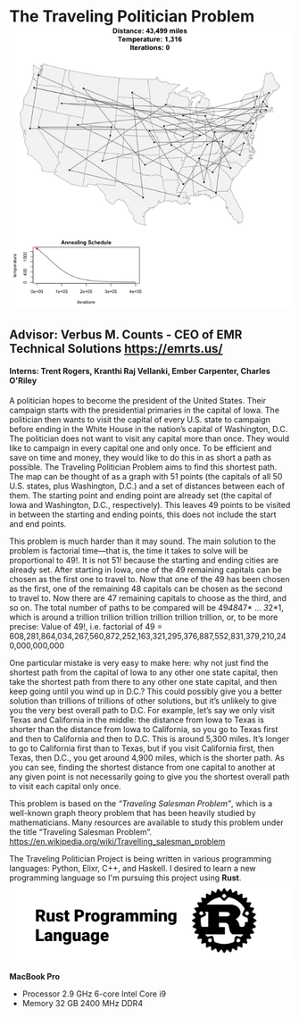 # The Traveling Politician Problem ![SCREENSHOT](./image/traveling_politician.gif)                                                      

## Advisor: Verbus M. Counts - CEO of EMR Technical Solutions https://emrts.us/
#### Interns: Trent Rogers, Kranthi Raj Vellanki, Ember Carpenter, Charles O'Riley

A politician hopes to become the president of the United States. Their campaign starts with the presidential primaries in the capital of Iowa. The politician then wants to visit the capital of every U.S. state to campaign before ending in the White House in the nation’s capital of Washington, D.C. The politician does not want to visit any capital more than once. They would like to campaign in every capital one and only once. To be efficient and save on time and money, they would like to do this in as short a path as possible. The Traveling Politician Problem aims to find this shortest path. The map can be thought of as a graph with 51 points (the capitals of all 50 U.S. states, plus Washington, D.C.) and a set of distances between each of them. The starting point and ending point are already set (the capital of Iowa and Washington, D.C., respectively). This leaves 49 points to be visited in between the starting and ending points, this does not include the start and end points.

This problem is much harder than it may sound. The main solution to the problem is factorial time—that is, the time it takes to solve will be proportional to 49!. It is not 51! because the starting and ending cities are already set. After starting in Iowa, one of the 49 remaining capitals can be chosen as the first one to travel to. Now that one of the 49 has been chosen as the first, one of the remaining 48 capitals can be chosen as the second to travel to. Now there are 47 remaining capitals to choose as the third, and so on. The total number of paths to be compared will be 
49*48*47* … *3*2*1, which is around a trillion trillion trillion trillion trillion trillion, or, to be more precise:
Value of 49!, i.e. factorial of 49 = 608,281,864,034,267,560,872,252,163,321,295,376,887,552,831,379,210,240,000,000,000

One particular mistake is very easy to make here: why not just find the shortest path from the capital of Iowa to any other one state capital, then take the shortest path from there to any other one state capital, and then keep going until you wind up in D.C.? This could possibly give you a better solution than trillions of trillions of other solutions, but it’s unlikely to give you the very best overall path to D.C. For example, let’s say we only visit Texas and California in the middle: the distance from Iowa to Texas is shorter than the distance from Iowa to California, so you go to Texas first and then to California and then to D.C. This is around 5,300 miles. It’s longer to go to California first than to Texas, but if you visit California first, then Texas, then D.C., you get around 4,900 miles, which is the shorter path. As you can see, finding the shortest distance from one capital to another at any given point is not necessarily going to give you the shortest overall path to visit each capital only once. 

This problem is based on the *“Traveling Salesman Problem”*, which is a well-known graph theory problem that has been heavily studied by mathematicians. Many resources are available to study this problem under the title “Traveling Salesman Problem”.
https://en.wikipedia.org/wiki/Travelling_salesman_problem

The Traveling Politician Project is being written in various programming languages: Python, Elixr, C++, and Haskell. I desired to learn a new programming language so I'm pursuing this project using **Rust**. ![SCREENSHOT](./image/rust.png)

**MacBook Pro**
<ul>
<li>Processor 2.9 GHz 6-core Intel Core i9</li>
<li>Memory 32 GB 2400 MHz DDR4</li>
</ul>